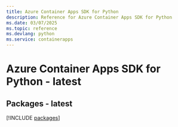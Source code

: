 ```yaml
---
title: Azure Container Apps SDK for Python
description: Reference for Azure Container Apps SDK for Python
ms.date: 03/07/2025
ms.topic: reference
ms.devlang: python
ms.service: containerapps
---
```

# Azure Container Apps SDK for Python - latest
## Packages - latest
[!INCLUDE [packages](container-apps-index.md)]